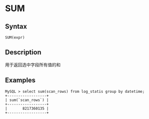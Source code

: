 # SUM

## Syntax

`SUM(expr)`

## Description

用于返回选中字段所有值的和

## Examples
```
MySQL > select sum(scan_rows) from log_statis group by datetime;
+------------------+
| sum(`scan_rows`) |
+------------------+
|       8217360135 |
+------------------+
```
